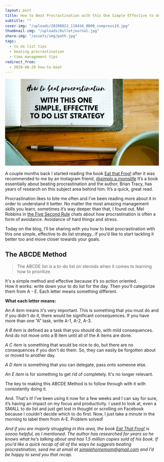 ```yaml
---
layout: post
title: How to Beat Procrastination with this One Simple Effective to do list Strategy
subtitle: ""
cover-img: "/uploads/20200822_110434_0000_compress19.jpg"
thumbnail-img: "/uploads/bulletjournal.jpg"
share-img: "/assets/img/path.jpg"
tags:
  - to do list tips
  - beating procrastination
  - time management tips
redirect_from:
  - 2020-08-29-how-to-beat
---
```


![An image of my coffee, pen, and planner with blog title.](/uploads/20200608_221652_0000.jpg "morningplanner")

A couple months back I started reading the book [Eat that Frog!](https://amzn.to/3gVpdaF) after it was recommended to me by an Instagram friend, [@simply.a.momslife](https://www.instagram.com/simply.a.momslife/) It’s a book essentially about beating procrastination and the author, Brian Tracy, has years of research on this subject area behind him. It’s a quick, great read.

Procrastination likes to bite me often and I’ve been reading more about it in order to understand it better. No matter the most amazing management skills you learn, sometimes it’s way deeper than that, I found out. Mel Robbins in [the Five Second Rule](https://amzn.to/3fqSrhf) chats about how procrastination is often a form of avoidance. Avoidance of hard things and stress.

Today on the blog, I’ll be sharing with you how to beat procrastination with this one simple, effective to do list strategy…if you’d like to start tackling it better too and move closer towards your goals.

## The ABCDE Method

> The ABCDE list is a to-do list on steroids when it comes to learning how to prioritize.

It's a simple method and effective because it’s so action oriented.  
How it works: write down your to do list for the day. Then you'll categorize them from A - E. Each letter means something different.

**What each letter means:**

_An A item_ means it's very important. This is something that you must do and if you didn't do it, there would be significant consequences. If you have more than one “A” task, write A-1, A-2, A-3.

_A B item_ is defined as a task that you should do, with mild consequences. And do not move onto a B item until all of the A items are done.

_A C item_ is something that would be nice to do, but there are no consequences if you don't do them. So, they can easily be forgotten about or moved to another day.

_A D item_ is something that you can delegate, pass onto someone else.

_An E item_ is for something to get rid of completely. It's no longer relevant.

The key to making this ABCDE Method is to follow through with it with consistently doing it.

And. That's it! I’ve been using it now for a few weeks and I can say for sure, it’s having an impact on my focus and productivity. I used to look at, even a SMALL to do list and just get lost in thought or scrolling on Facebook because I couldn’t decide which to do first. Now, I just take a minute in the morning to label them from A-E. Problem solved!

_And if you are majorly struggling in this area, the book_ [_Eat That Frog!_](https://amzn.to/3gVpdaF) _is soooo helpful, as I mentioned. The author has researched for years so he knows what he’s talking about and has 1.5 million copies sold of his book. If you’d like a quick recap of all of the ways he suggests beating procrastination, send me at email at_ [_simplehomemom@gmail.com_](mailto:eastcoastkellyb@gmail.com) _and I’d be happy to send you that recap._
